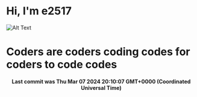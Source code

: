 # Hi, I'm e2517

![Alt Text](https://github.com/E2517/e2517/blob/master/images/background.gif)

# Coders are coders coding codes for coders to code codes

<h4 align="center">Last commit was Thu Mar 07 2024 20:10:07 GMT+0000 (Coordinated Universal Time)</h4>
